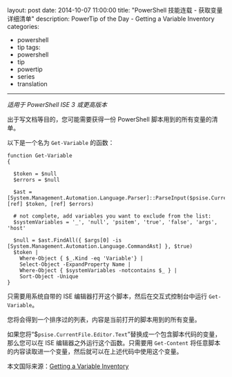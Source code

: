 layout: post
date: 2014-10-07 11:00:00
title: "PowerShell 技能连载 - 获取变量详细清单"
description: PowerTip of the Day - Getting a Variable Inventory
categories:
- powershell
- tip
tags:
- powershell
- tip
- powertip
- series
- translation
---
_适用于 PowerShell ISE 3 或更高版本_

出于写文档等目的，您可能需要获得一份 PowerShell 脚本用到的所有变量的清单。

以下是一个名为 `Get-Variable` 的函数：

    function Get-Variable
    {
      
      $token = $null
      $errors = $null
      
      $ast = [System.Management.Automation.Language.Parser]::ParseInput($psise.CurrentFile.Editor.Text, [ref] $token, [ref] $errors)
      
      # not complete, add variables you want to exclude from the list:
      $systemVariables = '_', 'null', 'psitem', 'true', 'false', 'args', 'host'
      
      $null = $ast.FindAll({ $args[0] -is [System.Management.Automation.Language.CommandAst] }, $true)
      $token | 
        Where-Object { $_.Kind -eq 'Variable'} |
        Select-Object -ExpandProperty Name |
        Where-Object { $systemVariables -notcontains $_ } |
        Sort-Object -Unique
    } 

只需要用系统自带的 ISE 编辑器打开这个脚本，然后在交互式控制台中运行 `Get-Variable`。

您将会得到一个排序过的列表，内容是当前打开的脚本用到的所有变量。

如果您将“$`psise.CurrentFile.Editor.Text`”替换成一个包含脚本代码的变量，那么您可以在 ISE 编辑器之外运行这个函数。只需要用 `Get-Content` 将任意脚本的内容读取进一个变量，然后就可以在上述代码中使用这个变量。

<!--more-->
本文国际来源：[Getting a Variable Inventory](http://community.idera.com/powershell/powertips/b/tips/posts/getting-a-variable-inventory)

